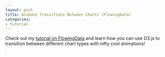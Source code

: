 ```yaml
---
layout: post
title: Animate Transitions Between Charts (FlowingData)
categories:
- tutorial
---
```


Check out my [tutorial on FlowingData](http://flowingdata.com/2013/01/17/how-to-animate-transitions-between-multiple-charts/) and learn how you can use D3.js to transition between different chart types with nifty cool animations!

<div class="center">
<a href="http://flowingdata.com/2013/01/17/how-to-animate-transitions-between-multiple-charts/"><img class="center" src="http://vallandingham.me/images/vis/flowingdata_animated_chart.png" alt="" style="border:1px dotted #cccccc;"/></a>

</div>
